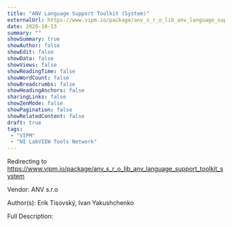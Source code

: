 ```yaml
---
title: "ANV Language Support Toolkit (System)"
externalUrl: https://www.vipm.io/package/anv_s_r_o_lib_anv_language_support_toolkit_system
date: 2020-10-13
summary: ""
showSummary: true
showAuthor: false
showEdit: false
showData: false
showViews: false
showReadingTime: false
showWordCount: false
showBreadcrumbs: false
showHeadingAnchors: false
sharingLinks: false
showZenMode: false
showPagination: false
showRelatedContent: false
draft: true
tags:
 - "VIPM"
 - "NI LabVIEW Tools Network"
---
```


Redirecting to https://www.vipm.io/package/anv_s_r_o_lib_anv_language_support_toolkit_system

Vendor: ANV s.r.o

Author(s): Erik Tisovský, Ivan Yakushchenko
 
Full Description:

